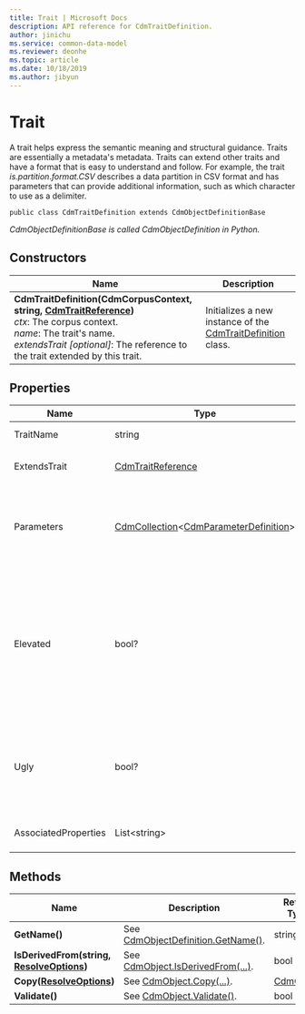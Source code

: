 ```yaml
---
title: Trait | Microsoft Docs
description: API reference for CdmTraitDefinition.
author: jinichu
ms.service: common-data-model
ms.reviewer: deonhe 
ms.topic: article
ms.date: 10/18/2019
ms.author: jibyun
---
```


# Trait 

A trait helps express the semantic meaning and structural guidance. Traits are essentially a metadata's metadata. Traits can extend other traits and have a format that is easy to understand and follow. For example, the trait *is.partition.format.CSV* describes a data partition in CSV format and has parameters that can provide additional information, such as which character to use as a delimiter.

```
public class CdmTraitDefinition extends CdmObjectDefinitionBase
```
*CdmObjectDefinitionBase is called CdmObjectDefinition in Python.*

## Constructors
|Name|Description|
|---|---|
|**CdmTraitDefinition(CdmCorpusContext, string, [CdmTraitReference](traitreference.md))**<br/>*ctx*: The corpus context.<br/>*name*: The trait's name.<br/>*extendsTrait [optional]*: The reference to the trait extended by this trait.|Initializes a new instance of the [CdmTraitDefinition](trait.md) class.|

## Properties
|Name|Type|Description|
|---|---|---|
|TraitName|string|The trait's name.|
|ExtendsTrait|[CdmTraitReference](traitreference.md)|The trait extended by this trait.|
|Parameters|[CdmCollection](collection.md)\<[CdmParameterDefinition](parameter.md)>|The trait's parameters, for holding values or settings with the trait.|
|Elevated|bool?|Denotes whether this trait is elevated. If an attribute has an elevated trait, then that trait should also be applied to the outer entity.|
|Ugly|bool?|Denotes whether the trait is user facing (false if it is user facing, true otherwise).|
|AssociatedProperties|List\<string>|The trait's associated properties.|

## Methods
|Name|Description|Return Type|
|---|---|---|
|**GetName()**|See [CdmObjectDefinition.GetName()](cdmobjectdefinition.md#methods).|string|
|**IsDerivedFrom(string, [ResolveOptions](../utilities/resolveoptions.md))**|See [CdmObject.IsDerivedFrom(...)](cdmobject.md#methods).|bool|
|**Copy([ResolveOptions](../utilities/resolveoptions.md))**|See [CdmObject.Copy(...)](cdmobject.md#methods).|[CdmObject](cdmobject.md)|
|**Validate()**|See [CdmObject.Validate()](cdmobject.md#methods).|bool|

